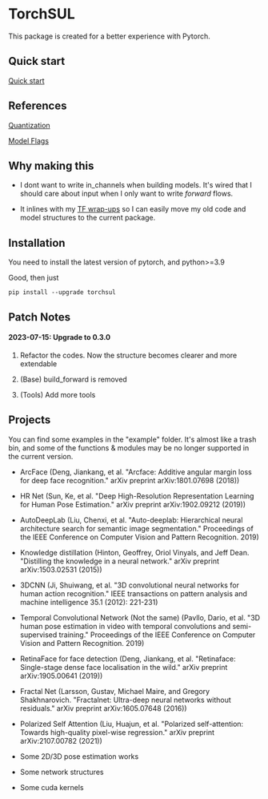 # TorchSUL

This package is created for a better experience with Pytorch. 


## Quick start

[Quick start](https://github.com/ddddwee1/TorchSUL/blob/master/QuickStart.md)


## References

[Quantization](https://github.com/ddddwee1/TorchSUL/blob/master/QuantInstruction.md)

[Model Flags](https://github.com/ddddwee1/TorchSUL/blob/master/FlagList.md)


## Why making this

- I dont want to write in_channels when building models. It's wired that I should care about input when I only want to write *forward* flows.

- It inlines with my [TF wrap-ups](https://github.com/ddddwee1/sul) so I can easily move my old code and model structures to the current package.


## Installation

You need to install the latest version of pytorch, and python>=3.9

Good, then just 

```
pip install --upgrade torchsul
```


## Patch Notes


#### 2023-07-15:  Upgrade to 0.3.0

1. Refactor the codes. Now the structure becomes clearer and more extendable

2. (Base) build_forward is removed 

3. (Tools) Add more tools


## Projects 

You can find some examples in the "example" folder. It's almost like a trash bin, and some of the functions & modules may be no longer supported in the current version.

- ArcFace (Deng, Jiankang, et al. "Arcface: Additive angular margin loss for deep face recognition." arXiv preprint arXiv:1801.07698 (2018))

- HR Net (Sun, Ke, et al. "Deep High-Resolution Representation Learning for Human Pose Estimation." arXiv preprint arXiv:1902.09212 (2019))

- AutoDeepLab (Liu, Chenxi, et al. "Auto-deeplab: Hierarchical neural architecture search for semantic image segmentation." Proceedings of the IEEE Conference on Computer Vision and Pattern Recognition. 2019)

- Knowledge distillation (Hinton, Geoffrey, Oriol Vinyals, and Jeff Dean. "Distilling the knowledge in a neural network." arXiv preprint arXiv:1503.02531 (2015))

- 3DCNN (Ji, Shuiwang, et al. "3D convolutional neural networks for human action recognition." IEEE transactions on pattern analysis and machine intelligence 35.1 (2012): 221-231)

- Temporal Convolutional Network (Not the same) (Pavllo, Dario, et al. "3D human pose estimation in video with temporal convolutions and semi-supervised training." Proceedings of the IEEE Conference on Computer Vision and Pattern Recognition. 2019)

- RetinaFace for face detection (Deng, Jiankang, et al. "Retinaface: Single-stage dense face localisation in the wild." arXiv preprint arXiv:1905.00641 (2019))

- Fractal Net (Larsson, Gustav, Michael Maire, and Gregory Shakhnarovich. "Fractalnet: Ultra-deep neural networks without residuals." arXiv preprint arXiv:1605.07648 (2016))

- Polarized Self Attention (Liu, Huajun, et al. "Polarized self-attention: Towards high-quality pixel-wise regression." arXiv preprint arXiv:2107.00782 (2021))

- Some 2D/3D pose estimation works

- Some network structures

- Some cuda kernels
